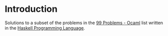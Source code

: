 # Introduction

Solutions to a subset of the problems in the [99 Problems - Ocaml]("https://v2.ocaml.org/learn/tutorials/99problems.html") list written in the [Haskell Programming Language]("https://www.haskell.org/").
